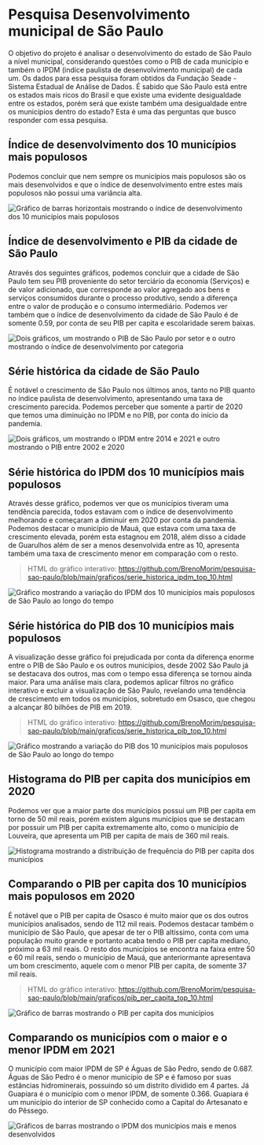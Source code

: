# Pesquisa Desenvolvimento municipal de São Paulo

O objetivo do projeto é analisar o desenvolvimento do estado de São Paulo a nível municipal, considerando questões como o PIB de cada município e também o IPDM (indíce paulista de desenvolvimento municipal) de cada um. Os dados para essa pesquisa foram obtidos da Fundação Seade - Sistema Estadual de Análise de Dados. É sabido que São Paulo está entre os estados mais ricos do Brasil e que existe uma evidente desigualdade entre os estados, porém será que existe também uma desigualdade entre os municípios dentro do estado? Esta é uma das perguntas que busco responder com essa pesquisa.

## Índice de desenvolvimento dos 10 municípios mais populosos

Podemos concluir que nem sempre os municípios mais populosos são os mais desenvolvidos e que o índice de desenvolvimento entre estes mais populosos não possui uma variância alta.

![Gráfico de barras horizontais mostrando o índice de desenvolvimento dos 10 municípios mais populosos](https://github.com/BrenoMorim/pesquisa-sao-paulo/blob/main/graficos/ipdm_10_mais_populosos.png?raw=true)

## Índice de desenvolvimento e PIB da cidade de São Paulo

Através dos seguintes gráficos, podemos concluir que a cidade de São Paulo tem seu PIB proveniente do setor terciário da economia (Serviços) e de valor adicionado, que corresponde ao valor agregado aos bens e serviços consumidos durante o processo produtivo, sendo a diferença entre o valor de produção e o consumo intermediário. Podemos ver também que o índice de desenvolvimento da cidade de São Paulo é de somente 0.59, por conta de seu PIB per capita e escolaridade serem baixas.

![Dois gráficos, um mostrando o PIB de São Paulo por setor e o outro mostrando o índice de desenvolvimento por categoria](https://github.com/BrenoMorim/pesquisa-sao-paulo/blob/main/graficos/desenvolvimento_sp.png?raw=true)

## Série histórica da cidade de São Paulo

É notável o crescimento de São Paulo nos últimos anos, tanto no PIB quanto no índice paulista de desenvolvimento, apresentando uma taxa de crescimento parecida. Podemos perceber que somente a partir de 2020 que temos uma diminuição no IPDM e no PIB, por conta do início da pandemia.

![Dois gráficos, um mostrando o IPDM entre 2014 e 2021 e outro mostrando o PIB entre 2002 e 2020](https://github.com/BrenoMorim/pesquisa-sao-paulo/blob/main/graficos/serie_historica_sp.png?raw=true)

## Série histórica do IPDM dos 10 municípios mais populosos

Através desse gráfico, podemos ver que os municípios tiveram uma tendência parecida, todos estavam com o índice de desenvolvimento melhorando e começaram a diminuir em 2020 por conta da pandemia. Podemos destacar o município de Mauá, que estava com uma taxa de crescimento elevada, porém esta estagnou em 2018, além disso a cidade de Guarulhos além de ser a menos desenvolvida entre as 10, apresenta também uma taxa de crescimento menor em comparação com o resto.

> HTML do gráfico interativo: <https://github.com/BrenoMorim/pesquisa-sao-paulo/blob/main/graficos/serie_historica_ipdm_top_10.html>

![Gráfico mostrando a variação do IPDM dos 10 municípios mais populosos de São Paulo ao longo do tempo](https://github.com/BrenoMorim/pesquisa-sao-paulo/blob/main/graficos/serie_historica_ipdm_top_10.png?raw=true)

## Série histórica do PIB dos 10 municípios mais populosos

A visualização desse gráfico foi prejudicada por conta da diferença enorme entre o PIB de São Paulo e os outros municípios, desde 2002 São Paulo já se destacava dos outros, mas com o tempo essa diferença se tornou ainda maior. Para uma análise mais clara, podemos aplicar filtros no gráfico interativo e excluir a visualização de São Paulo, revelando uma tendência de crescimento em todos os municípios, sobretudo em Osasco, que chegou a alcançar 80 bilhões de PIB em 2019.

> HTML do gráfico interativo: <https://github.com/BrenoMorim/pesquisa-sao-paulo/blob/main/graficos/serie_historica_pib_top_10.html>

![Gráfico mostrando a variação do PIB dos 10 municípios mais populosos de São Paulo ao longo do tempo](https://github.com/BrenoMorim/pesquisa-sao-paulo/blob/main/graficos/serie_historica_pib_top_10.png?raw=true)

## Histograma do PIB per capita dos municípios em 2020

Podemos ver que a maior parte dos municípios possui um PIB per capita em torno de 50 mil reais, porém existem alguns municípios que se destacam por possuir um PIB per capita extremamente alto, como o município de Louveira, que apresenta um PIB per capita de mais de 360 mil reais.

![Histograma mostrando a distribuição de frequência do PIB per capita dos municípios](https://github.com/BrenoMorim/pesquisa-sao-paulo/blob/main/graficos/histograma_pib_per_capita.png?raw=true)

## Comparando o PIB per capita dos 10 municípios mais populosos em 2020

É notável que o PIB per capita de Osasco é muito maior que os dos outros municípios analisados, sendo de 112 mil reais. Podemos destacar também o município de São Paulo, que apesar de ter o PIB altíssimo, conta com uma população muito grande e portanto acaba tendo o PIB per capita mediano, próximo a 63 mil reais. O resto dos municípios se encontra na faixa entre 50 e 60 mil reais, sendo o município de Mauá, que anteriormante apresentava um bom crescimento, aquele com o menor PIB per capita, de somente 37 mil reais.

> HTML do gráfico interativo: <https://github.com/BrenoMorim/pesquisa-sao-paulo/blob/main/graficos/pib_per_capita_top_10.html>

![Gráfico de barras mostrando o PIB per capita dos municípios](https://github.com/BrenoMorim/pesquisa-sao-paulo/blob/main/graficos/pib_per_capita_top_10.png?raw=true)

## Comparando os municípios com o maior e o menor IPDM em 2021

O município com maior IPDM de SP é Águas de São Pedro, sendo de 0.687. Águas de São Pedro é o menor município de SP e é famoso por suas estâncias hidrominerais, possuindo só um distrito dividido em 4 partes. Já Guapiara é o município com o menor IPDM, de somente 0.366. Guapiara é um município do interior de SP conhecido como a Capital do Artesanato e do Pêssego.

![Gráficos de barras mostrando o IPDM dos municípios mais e menos desenvolvidos](https://github.com/BrenoMorim/pesquisa-sao-paulo/blob/main/graficos/comparacao_ipdm.png?raw=true)

